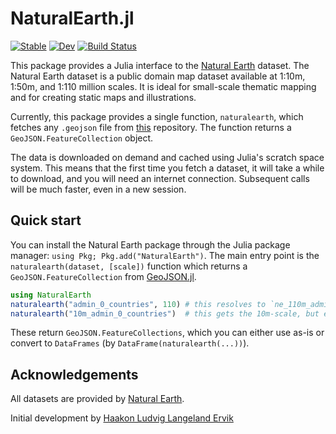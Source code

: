 # NaturalEarth.jl

[![Stable](https://img.shields.io/badge/docs-stable-blue.svg)](https://asinghvi17.github.io/NaturalEarth.jl/stable/)
[![Dev](https://img.shields.io/badge/docs-dev-blue.svg)](https://asinghvi17.github.io/NaturalEarth.jl/dev/)
[![Build Status](https://github.com/asinghvi17/NaturalEarth.jl/actions/workflows/CI.yml/badge.svg?branch=main)](https://github.com/asinghvi17/NaturalEarth.jl/actions/workflows/CI.yml?query=branch%3Amain)


This package provides a Julia interface to the [Natural Earth](http://www.naturalearthdata.com/) dataset. The Natural Earth dataset is a public domain map dataset available at 1:10m, 1:50m, and 1:110 million scales. It is ideal for small-scale thematic mapping and for creating static maps and illustrations.

Currently, this package provides a single function, `naturalearth`, which fetches any `.geojson` file from [this](https://github.com/nvkelso/natural-earth-vector/tree/master/geojson) repository. The function returns a `GeoJSON.FeatureCollection` object.

The data is downloaded on demand and cached using Julia's scratch space system. This means that the first time you fetch a dataset, it will take a while to download, and you will need an internet connection. Subsequent calls will be much faster, even in a new session.

## Quick start

You can install the Natural Earth package through the Julia package manager: `using Pkg; Pkg.add("NaturalEarth")`.  The main entry point is the `naturalearth(dataset, [scale])` function which returns a `GeoJSON.FeatureCollection` from [GeoJSON.jl](https://github.com/JuliaGeo/GeoJSON.jl).

```julia
using NaturalEarth
naturalearth("admin_0_countries", 110) # this resolves to `ne_110m_admin_0_countries.geojson`
naturalearth("10m_admin_0_countries")  # this gets the 10m-scale, but explicitly
```
These return `GeoJSON.FeatureCollections`, which you can either use as-is or convert to `DataFrames` (by `DataFrame(naturalearth(...))`).
## Acknowledgements

All datasets are provided by [Natural Earth](http://www.naturalearthdata.com/).

Initial development by [Haakon Ludvig Langeland Ervik](https://github.com/haakon-e)
